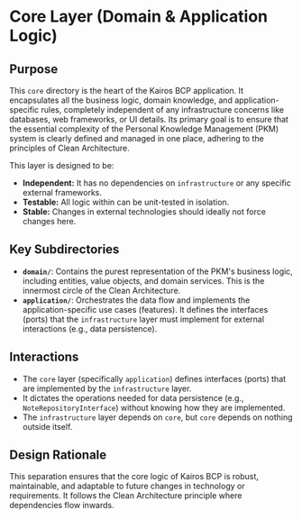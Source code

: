 # Core Layer (Domain & Application Logic)

## Purpose

This `core` directory is the heart of the Kairos BCP application. It encapsulates all the business logic, domain knowledge, and application-specific rules, completely independent of any infrastructure concerns like databases, web frameworks, or UI details. Its primary goal is to ensure that the essential complexity of the Personal Knowledge Management (PKM) system is clearly defined and managed in one place, adhering to the principles of Clean Architecture.

This layer is designed to be:
* **Independent:** It has no dependencies on `infrastructure` or any specific external frameworks.
* **Testable:** All logic within can be unit-tested in isolation.
* **Stable:** Changes in external technologies should ideally not force changes here.

## Key Subdirectories

* **`domain/`**: Contains the purest representation of the PKM's business logic, including entities, value objects, and domain services. This is the innermost circle of the Clean Architecture.
* **`application/`**: Orchestrates the data flow and implements the application-specific use cases (features). It defines the interfaces (ports) that the `infrastructure` layer must implement for external interactions (e.g., data persistence).

## Interactions

* The `core` layer (specifically `application`) defines interfaces (ports) that are implemented by the `infrastructure` layer.
* It dictates the operations needed for data persistence (e.g., `NoteRepositoryInterface`) without knowing how they are implemented.
* The `infrastructure` layer depends on `core`, but `core` depends on nothing outside itself.

## Design Rationale

This separation ensures that the core logic of Kairos BCP is robust, maintainable, and adaptable to future changes in technology or requirements. It follows the Clean Architecture principle where dependencies flow inwards.